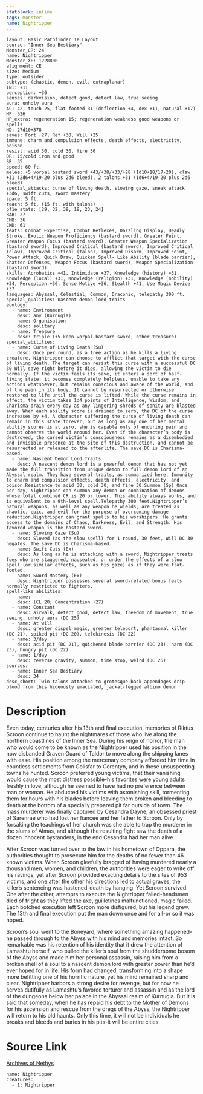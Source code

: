 ```yaml
---
statblock: inline
tags: monster
name: Nightripper
---
```

```statblock
layout: Basic Pathfinder 1e Layout
source: "Inner Sea Bestiary"
Monster_CR: 24
name: Nightripper
Monster_XP: 1228800
alignment: CE
size: Medium
type: outsider
subtype: (chaotic, demon, evil, extraplanar)
INI: +11
perception: +36
senses: darkvision, detect good, detect law, true seeing
aura: unholy aura
AC: 42, touch 25, flat-footed 31 (deflection +4, dex +11, natural +17)
HP: 526
HP_extra: regeneration 15; regeneration weakness good weapons or spells
HD: 27d10+378
saves: Fort +27, Ref +30, Will +25
immune: charm and compulsion effects, death effects, electricity, poison
resist: acid 30, cold 30, fire 30
DR: 15/cold iron and good
SR: 35
speed: 60 ft.
melee: +5 vorpal bastard sword +43/+38/+33/+28 (1d10+18/17-20), claw +31 (2d6+4/19-20 plus 2d6 bleed), 2 talons +31 (1d6+4/19-20 plus 2d6 bleed)
special_attacks: curse of living death, slowing gaze, sneak attack +3d6, swift cuts, sword mastery
space: 5 ft.
reach: 5 ft. (15 ft. with talons)
pf1e_stats: [29, 32, 39, 18, 23, 24]
BAB: 27
CMB: 36
CMD: 61
feats: Combat Expertise, Combat Reflexes, Dazzling Display, Deadly Stroke, Exotic Weapon Proficiency (bastard sword), Greater Feint, Greater Weapon Focus (bastard sword), Greater Weapon Specialization (bastard sword), Improved Critical (bastard sword), Improved Critical (claw), Improved Critical (talon), Improved Disarm, Improved Feint, Power Attack, Quick Draw, Quicken Spell- Like Ability (blade barrier), Shatter Defenses, Weapon Focus (bastard sword), Weapon Specialization (bastard sword)
skills: Acrobatics +41, Intimidate +37, Knowledge (history) +31, Knowledge (local) +31, Knowledge (religion) +31, Knowledge (nobility) +34, Perception +36, Sense Motive +36, Stealth +41, Use Magic Device +37
languages: Abyssal, Celestial, Common, Draconic, telepathy 300 ft.
special_qualities: nascent demon lord traits
ecology:
  - name: Environment
    desc: any (Kurnugia)
  - name: Organisation
    desc: solitary
  - name: Treasure
    desc: triple (+5 keen vorpal bastard sword, other treasure)
special_abilities:
  - name: Curse of Living Death (Su)
    desc: Once per round, as a free action as he kills a living creature, Nightripper can choose to afflict that target with the curse of living death. The target can resist this curse with a successful DC 30 Will save right before it dies, allowing the victim to die normally. If the victim fails its save, it enters a sort of half-living state; it becomes completely helpless, unable to take any actions whatsoever, but remains conscious and aware of the world, and of the pain in its body. It cannot be resurrected or otherwise restored to life until the curse is lifted. While the curse remains in effect, the victim takes 1d4 points of Intelligence, Wisdom, and Charisma drain every day as any lingering shreds of sanity are blasted away. When each ability score is drained to zero, the DC of the curse increases by +4. A character suffering the curse of living death can remain in this state forever, but as long as any one of her mental ability scores is at zero, she is capable only of enduring pain and cannot observe the world around her. Even if the character’s body is destroyed, the cursed victim’s consciousness remains as a disembodied and invisible presence at the site of this destruction, and cannot be resurrected or released to the afterlife. The save DC is Charisma-based.
  - name: Nascent Demon Lord Traits
    desc: A nascent demon lord is a powerful demon that has not yet made the full transition from unique demon to full demon lord of an Abyssal realm. They have several traits, as summarized here. Immunity to charm and compulsion effects, death effects, electricity, and poison.Resistance to acid 30, cold 30, and fire 30.Summon (Sp) Once per day, Nightripper can summon any demon or combination of demons whose total combined CR is 20 or lower. This ability always works, and is equivalent to a 9th-level spell.Telepathy 300 feet.Nightripper’s natural weapons, as well as any weapon he wields, are treated as chaotic, epic, and evil for the purpose of overcoming damage reduction.Nightripper can grant spells to his worshipers. He grants access to the domains of Chaos, Darkness, Evil, and Strength. His favored weapon is the bastard sword.
  - name: Slowing Gaze (Su)
    desc: Slowed (as the slow spell) for 1 round, 30 feet, Will DC 30 negates. The save DC is Charisma-based.
  - name: Swift Cuts (Ex)
    desc: As long as he is attacking with a sword, Nightripper treats foes who are staggered, nauseated, or under the effects of a slow spell (or similar effects, such as his gaze) as if they were flat-footed.
  - name: Sword Mastery (Ex)
    desc: Nightripper possesses several sword-related bonus feats normally restricted to fighters.
spell-like_abilities:
  - name:
    desc: (CL 20; Concentration +27)
  - name: Constant
    desc: airwalk, detect good, detect law, freedom of movement, true seeing, unholy aura (DC 25)
  - name: At will
    desc: greater dispel magic, greater teleport, phantasmal killer (DC 21), spiked pit (DC 20), telekinesis (DC 22)
  - name: 3/day
    desc: acid pit (DC 21), quickened blade barrier (DC 23), harm (DC 23), hungry pit (DC 22)
  - name: 1/day
    desc: reverse gravity, summon, time stop, weird (DC 26)
sources:
  - name: Inner Sea Bestiary
    desc: 34
desc_short: Twin talons attached to grotesque back-appendages drip blood from this hideously emaciated, jackal-legged albino demon.
```
# Description
Even today, centuries after his 13th and final execution, memories of Riktus Scroon continue to haunt the nightmares of those who live along the northern coastlines of the Inner Sea. During his reign of horror, the man who would come to be known as the Nightripper used his position in the now disbanded Graven Guard of Taldor to move along the shipping lanes with ease. His position among the mercenary company afforded him time in countless settlements from Golisfar to Corentyn, and in these unsuspecting towns he hunted. Scroon preferred young victims, that their vanishing would cause the most distress possible-his favorites were young adults freshly in love, although he seemed to have had no preference between man or woman. He abducted his victims with astonishing skill, tormenting them for hours with his blades before leaving them broken and bleeding to death at the bottom of a specially prepared pit far outside of town. The mass murderer was finally captured by Cesandra Dayne, an obsessed priest of Sarenrae who had lost her fiancee and her father to Scroon. Only by forsaking the teachings of her church was she able to trap the murderer in the slums of Almas, and although the resulting fight saw the death of a dozen innocent bystanders, in the end Cesandra had her man alive.

After Scroon was turned over to the law in his hometown of Oppara, the authorities thought to prosecute him for the deaths of no fewer than 46 known victims. When Scroon gleefully bragged of having murdered nearly a thousand men, women, and children, the authorities were eager to write off his ravings, yet after Scroon provided exacting details to the sites of 953 victims, and one after the other his directions led to actual graves, the killer’s sentencing was hastened-death by hanging. Yet Scroon survived. One after the other, attempts to execute the Nightripper failed-headsmen died of fright as they lifted the axe, guillotines malfunctioned, magic failed. Each botched execution left Scroon more disfigured, but his legend grew. The 13th and final execution put the man down once and for all-or so it was hoped.

Scroon’s soul went to the Boneyard, where something amazing happened-he passed through to the Abyss with his mind and memories intact. So remarkable was his retention of his identity that it drew the attention of Lamashtu herself, who pulled the killer’s soul from the shuddersome bosom of the Abyss and made him her personal assassin, raising him from a broken shell of a soul to a nascent demon lord with greater power than he’d ever hoped for in life. His form had changed, transforming into a shape more befitting one of his horrific nature, yet his mind remained sharp and clear. Nightripper harbors a strong desire for revenge, but for now he serves dutifully as Lamashtu’s favored torturer and assassin and as the lord of the dungeons below her palace in the Abyssal realm of Kurnugia. But it is said that someday, when he has repaid his debt to the Mother of Demons for his ascension and rescue from the dregs of the Abyss, the Nightripper will return to his old haunts. Only this time, it will not be individuals he breaks and bleeds and buries in his pits-it will be entire cities.
# Source Link
[Archives of Nethys](https://aonprd.com/MonsterDisplay.aspx?ItemName=Nightripper)
```encounter-table
name: Nightripper
creatures:
  - 1: Nightripper
```
